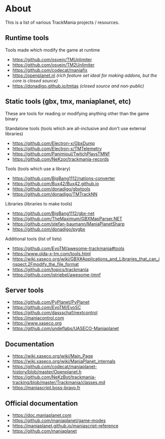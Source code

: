 ﻿# About

This is a list of various TrackMania projects / resources.

## Runtime tools

Tools made which modify the game at runtime

- https://github.com/osvein/TMUnlimiter
- https://github.com/osvein/TM2Unlimiter
- https://github.com/codecat/maniafix
- https://openplanet.nl *(rich feature set ideal for making addons, but the core is closed source)*
- https://donadigo.github.io/tmtas *(closed source and non-public)*

## Static tools (gbx, tmx, maniaplanet, etc)

These are tools for reading or modifying anything other than the game binary

Standalone tools (tools which are all-inclusive and don't use external libraries)

- https://github.com/Electron-x/GbxDump
- https://github.com/Electron-x/TMTelemetry
- https://github.com/Panimioul/TwitchPlaysTMNF
- https://github.com/NeKzor/trackmania-records

Tools (tools which use a library)

- https://github.com/BigBang1112/nations-converter
- https://github.com/Bux42/Bux42.github.io
- https://github.com/donadigo/gbxtools
- https://github.com/donadigo/TMTrackNN

Libraries (libraries to make tools)

- https://github.com/BigBang1112/gbx-net
- https://github.com/TheMaximum/GBXMapParser.NET
- https://github.com/stefan-baumann/ManiaPlanetSharp
- https://github.com/donadigo/pygbx

Additional tools (list of lists)

- https://github.com/EvoTM/awesome-trackmania#tools
- https://www.olda-x-tm.com/tools.html
- https://wiki.xaseco.org/wiki/GBX#Applications_and_Libraries_that_can_inspect.2Fmodify_the_file_format
- https://github.com/topics/trackmania
- https://github.com/jstriebel/awesome-tmnf

## Server tools

- https://github.com/PyPlanet/PyPlanet
- https://github.com/EvoTM/EvoSC
- https://github.com/dassschaf/nextcontrol
- https://maniacontrol.com
- https://www.xaseco.org
- https://github.com/undeflabs/UASECO-Maniaplanet

## Documentation

- https://wiki.xaseco.org/wiki/Main_Page
- https://wiki.xaseco.org/wiki/ManiaPlanet_internals
- https://github.com/codecat/maniaplanet-history/blob/master/Openplanet.h
- https://github.com/NeKzBot/trackmania-tracking/blob/master/Trackmania/classes.md
- https://maniascript.boss-bravo.fr

## Official documentation

- https://doc.maniaplanet.com
- https://github.com/maniaplanet/game-modes
- https://maniaplanet.github.io/maniascript-reference
- https://github.com/maniaplanet